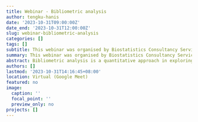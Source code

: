 ```yaml
---
title: Webinar - Bibliometric analysis
author: tengku-hanis
date: '2023-10-31T09:00:00Z'
date_end: '2023-10-31T12:00:00Z'
slug: webinar-bibliometric-analysis
categories: []
tags: []
subtitle: This webinar was organised by Biostatistics Consultancy Service (BSC).
summary: This webinar was organised by Biostatistics Consultancy Service (BSC), Fakulti Perubatan, Universiti Teknologi Malaysia.
abstract: Bibliometric analysis is a quantitative approach in exploring the patterns of publications and literature in a research area. This talk introduced audience to bibliometrics in general and demonstrated the analysis using the bibliometrix package in R.
authors: []
lastmod: '2023-10-31T14:16:45+08:00'
location: Virtual (Google Meet)
featured: no
image:
  caption: ''
  focal_point: ''
  preview_only: no
projects: []
---
```


